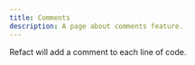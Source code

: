 ```yaml
---
title: Comments
description: A page about comments feature.
---
```


Refact will add a comment to each line of code.